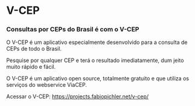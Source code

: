 # V-CEP
### Consultas por CEPs do Brasil é com o V-CEP

O V-CEP é um aplicativo especialmente desenvolvido para a consulta de CEPs de todo o Brasil.

Pesquise por qualquer CEP e terá o resultado imediatamente, dum jeito muito rápido e fácil.

O V-CEP é um aplicativo open source, totalmente gratuito e que utiliza os serviços do webservice ViaCEP.

Acessar o V-CEP: https://projects.fabiopichler.net/v-cep/
